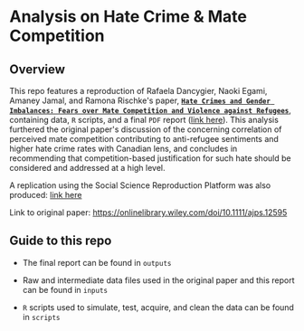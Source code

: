 # Analysis on Hate Crime & Mate Competition

## Overview

This repo features a reproduction of Rafaela Dancygier, Naoki Egami, Amaney Jamal, and Ramona Rischke's paper, [**`Hate Crimes and Gender Imbalances: Fears over Mate Competition and Violence against Refugees`**](https://doi.org/10.1111/ajps.12595), containing data, `R` scripts, and a final `PDF` report ([link here](https://github.com/jj-andj/mate-comp-hate/blob/main/outputs/paper/paper.pdf)). This analysis furthered the original paper's discussion of the concerning correlation of perceived mate competition contributing to anti-refugee sentiments and higher hate crime rates with Canadian lens, and concludes in recommending that competition-based justification for such hate should be considered and addressed at a high level.

A replication using the Social Science Reproduction Platform was also produced: [link here](https://www.socialsciencereproduction.org/reproductions/994/published/index?step=1#:~:text=https%3A//doi.org/10.48152/ssrp%2Dqg85%2Dcb34)

Link to original paper: <https://onlinelibrary.wiley.com/doi/10.1111/ajps.12595>

## Guide to this repo

-   The final report can be found in `outputs`

-   Raw and intermediate data files used in the original paper and this report can be found in `inputs`

-   `R` scripts used to simulate, test, acquire, and clean the data can be found in `scripts`
